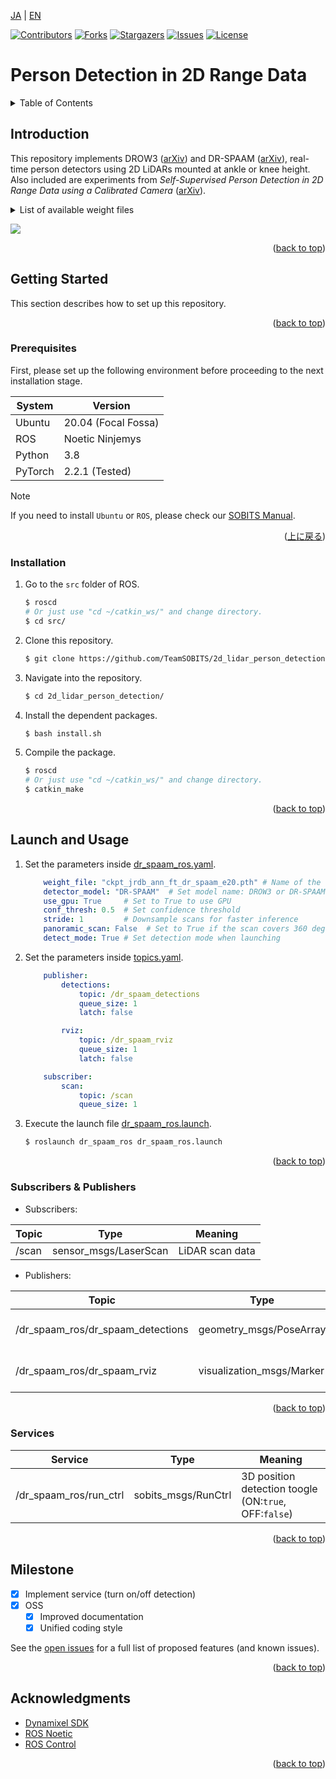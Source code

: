<a name="readme-top"></a>

[JA](README.md) | [EN](README_en.md)

[![Contributors][contributors-shield]][contributors-url]
[![Forks][forks-shield]][forks-url]
[![Stargazers][stars-shield]][stars-url]
[![Issues][issues-shield]][issues-url]
[![License][license-shield]][license-url]

# Person Detection in 2D Range Data

<!-- TABLE OF CONTENTS -->
<details>
  <summary>Table of Contents</summary>
  <ol>
    <li>
      <a href="#introduction">Introduction</a>
    </li>
    <li>
      <a href="#getting-started">Getting Started</a>
      <ul>
        <li><a href="#prerequisites">Prerequisites</a></li>
        <li><a href="#installation">Installation</a></li>
      </ul>
    </li>
    <li>
    　<a href="#launch-and-usage">Launch and Usage</a>
      <ul>
        <li><a href="#if-only-using-mobile-mechanism">If only using mobile mechanism</a></li>
        <li><a href="#visualization-on-rviz<">Visualization on Rviz</a></li>
      </ul>
    </li>
    <li><a href="#milestone">Milestone</a></li>
    <!-- <li><a href="#contributing">Contributing</a></li> -->
    <!-- <li><a href="#license">License</a></li> -->
    <li><a href="#acknowledgments">Acknowledgments</a></li>
  </ol>
</details>



<!-- INTRODUCTION -->
## Introduction

This repository implements DROW3 ([arXiv](https://arxiv.org/abs/1804.02463)) and DR-SPAAM ([arXiv](https://arxiv.org/abs/2004.14079)), real-time person detectors using 2D LiDARs mounted at ankle or knee height.
Also included are experiments from *Self-Supervised Person Detection in 2D Range Data using a Calibrated Camera* ([arXiv](https://arxiv.org/abs/2012.08890)).

<details>
<summary>List of available weight files</summary>

- ckpt_jrdb_ann_dr_spaam_e20.pth
- ckpt_jrdb_ann_drow3_e40.pth
- ckpt_jrdb_ann_ft_dr_spaam_e20.pth
- ckpt_jrdb_ann_ft_drow3_e40.pth
- ckpt_jrdb_pl_dr_spaam_e20.pth
- ckpt_jrdb_pl_dr_spaam_mixup_e20.pth
- ckpt_jrdb_pl_dr_spaam_phce_e20.pth
- ckpt_jrdb_pl_dr_spaam_phce_mixup_e20.pth
- ckpt_jrdb_pl_drow3_e40.pth
- ckpt_jrdb_pl_drow3_phce_e40.pth
- ckpt_jrdb_pl_drow3_phce_mixup_e40.pth
- jrdb_dr_spaam_with_bev_box_e20.pth (Needs to be tested)

</details>

![](imgs/teaser_1.gif)

<p align="right">(<a href="#readme-top">back to top</a>)</p>


<!-- GETTING STARTED -->
## Getting Started

This section describes how to set up this repository.

<p align="right">(<a href="#readme-top">back to top</a>)</p>


### Prerequisites

First, please set up the following environment before proceeding to the next installation stage.

| System  | Version |
| --- | --- |
| Ubuntu  | 20.04 (Focal Fossa) |
| ROS     | Noetic Ninjemys |
| Python  | 3.8 |
| PyTorch | 2.2.1 (Tested) |

> [!NOTE]
> If you need to install `Ubuntu` or `ROS`, please check our [SOBITS Manual](https://github.com/TeamSOBITS/sobits_manual#%E9%96%8B%E7%99%BA%E7%92%B0%E5%A2%83%E3%81%AB%E3%81%A4%E3%81%84%E3%81%A6).

<p align="right">(<a href="#readme-top">上に戻る</a>)</p>


### Installation

1. Go to the `src` folder of ROS.
   ```sh
   $ roscd
   # Or just use "cd ~/catkin_ws/" and change directory.
   $ cd src/
   ```
2. Clone this repository.
   ```sh
   $ git clone https://github.com/TeamSOBITS/2d_lidar_person_detection
   ```
3. Navigate into the repository.
   ```sh
   $ cd 2d_lidar_person_detection/
   ```
4. Install the dependent packages.
   ```sh
   $ bash install.sh
   ```
5. Compile the package.
   ```sh
   $ roscd
   # Or just use "cd ~/catkin_ws/" and change directory.
   $ catkin_make
   ```

<p align="right">(<a href="#readme-top">back to top</a>)</p>


<!-- LAUNCH AND USAGE EXAMPLES -->
## Launch and Usage

1. Set the parameters inside [dr_spaam_ros.yaml](dr_spaam_ros/config/dr_spaam_ros.yaml).
    ```yaml
        weight_file: "ckpt_jrdb_ann_ft_dr_spaam_e20.pth" # Name of the weight file
        detector_model: "DR-SPAAM"  # Set model name: DROW3 or DR-SPAAM
        use_gpu: True     # Set to True to use GPU
        conf_thresh: 0.5  # Set confidence threshold
        stride: 1         # Downsample scans for faster inference
        panoramic_scan: False  # Set to True if the scan covers 360 degree
        detect_mode: True # Set detection mode when launching
    ```
2. Set the parameters inside [topics.yaml](dr_spaam_ros/config/topics.yaml).
    ```yaml
        publisher:
            detections:
                topic: /dr_spaam_detections
                queue_size: 1
                latch: false

            rviz:
                topic: /dr_spaam_rviz
                queue_size: 1
                latch: false

        subscriber:
            scan:
                topic: /scan
                queue_size: 1
    ```
3. Execute the launch file [dr_spaam_ros.launch](dr_spaam_ros/launch/dr_spaam_ros.launch).
   ```sh
   $ roslaunch dr_spaam_ros dr_spaam_ros.launch
   ```

<p align="right">(<a href="#readme-top">back to top</a>)</p>


### Subscribers & Publishers

- Subscribers:

| Topic | Type | Meaning |
| --- | --- | --- |
| /scan | sensor_msgs/LaserScan | LiDAR scan data |

- Publishers:

| Topic | Type | Meaning |
| --- | --- | --- |
| /dr_spaam_ros/dr_spaam_detections | geometry_msgs/PoseArray   | 3D position detection result array | 
| /dr_spaam_ros/dr_spaam_rviz       | visualization_msgs/Marker | Result Visualization over RViz |

<p align="right">(<a href="#readme-top">back to top</a>)</p>


### Services

| Service | Type | Meaning |
| --- | --- | --- |
| /dr_spaam_ros/run_ctrl | sobits_msgs/RunCtrl | 3D position detection toogle (ON:`true`, OFF:`false`) |

<p align="right">(<a href="#readme-top">back to top</a>)</p>


<!-- MILESTONE -->
## Milestone
- [x] Implement service (turn on/off detection)
- [x] OSS
    - [x] Improved documentation
    - [x] Unified coding style

See the [open issues][issues-url] for a full list of proposed features (and known issues).

<p align="right">(<a href="#readme-top">back to top</a>)</p>


<!-- CONTRIBUTING -->
<!-- ## Contributing

Contributions are what make the open source community such an amazing place to learn, inspire, and create. Any contributions you make are **greatly appreciated**.

If you have a suggestion that would make this better, please fork the repo and create a pull request. You can also simply open an issue with the tag "enhancement".
Don't forget to give the project a star! Thanks again!

1. Fork the Project
2. Create your Feature Branch (`git checkout -b feature/AmazingFeature`)
3. Commit your Changes (`git commit -m 'Add some AmazingFeature'`)
4. Push to the Branch (`git push origin feature/AmazingFeature`)
5. Open a Pull Request

<p align="right">(<a href="#readme-top">back to top</a>)</p> -->


<!-- LICENSE -->
<!-- ## License

Distributed under the MIT License. See `LICENSE.txt` for more information.

<p align="right">(<a href="#readme-top">back to top</a>)</p> -->


<!-- ACKNOWLEDGMENTS -->
## Acknowledgments

* [Dynamixel SDK](https://emanual.robotis.com/docs/en/software/dynamixel/dynamixel_sdk/overview/)
* [ROS Noetic](http://wiki.ros.org/noetic)
* [ROS Control](http://wiki.ros.org/ros_control)

<p align="right">(<a href="#readme-top">back to top</a>)</p>



<!-- MARKDOWN LINKS & IMAGES -->
<!-- https://www.markdownguide.org/basic-syntax/#reference-style-links -->
[contributors-shield]: https://img.shields.io/github/contributors/TeamSOBITS/2d_lidar_person_detection.svg?style=for-the-badge
[contributors-url]: https://github.com/TeamSOBITS/2d_lidar_person_detection/graphs/contributors
[forks-shield]: https://img.shields.io/github/forks/TeamSOBITS/2d_lidar_person_detection.svg?style=for-the-badge
[forks-url]: https://github.com/TeamSOBITS/2d_lidar_person_detection/network/members
[stars-shield]: https://img.shields.io/github/stars/TeamSOBITS/2d_lidar_person_detection.svg?style=for-the-badge
[stars-url]: https://github.com/TeamSOBITS/2d_lidar_person_detection/stargazers
[issues-shield]: https://img.shields.io/github/issues/TeamSOBITS/2d_lidar_person_detection.svg?style=for-the-badge
[issues-url]: https://github.com/TeamSOBITS/2d_lidar_person_detection/issues
[license-shield]: https://img.shields.io/github/license/TeamSOBITS/2d_lidar_person_detection.svg?style=for-the-badge
[license-url]: LICENSE
